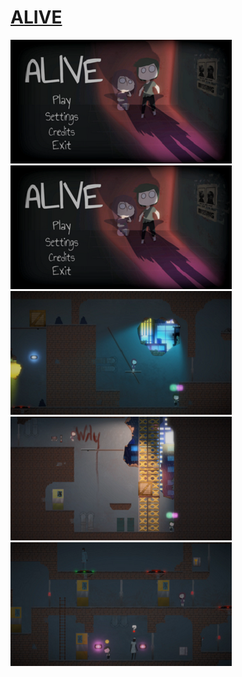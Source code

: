 # [ALIVE](https://kdu.itch.io/adt11presents-alive)

![ALIVE01](https://github.com/FJinn/fjinn.github.io/blob/master/images/ALIVE01.png) 
<img src="images/ALIVE01.png?raw=true"/>
<img src="images/ALIVE02.png?raw=true"/>
<img src="images/ALIVE03.png?raw=true"/>
<img src="images/ALIVE04.png?raw=true"/>
